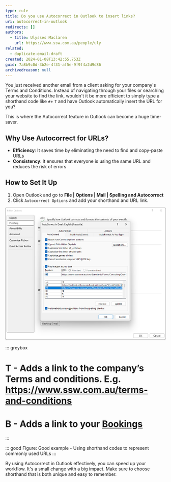 ```yaml
---
type: rule
title: Do you use Autocorrect in Outlook to insert links?
uri: autocorrect-in-outlook
redirects: []
authors:
  - title: Ulysses Maclaren
    url: https://www.ssw.com.au/people/uly
related:
  - duplicate-email-draft
created: 2024-01-08T13:42:55.753Z
guid: 7a8b9c0d-3b2e-4f31-af5e-9f9f4a2d9d86
archivedreason: null
---
```


You just received another email from a client asking for your company's Terms and Conditions. Instead of navigating through your files or searching your website to find the link, wouldn't it be more efficient to simply type a shorthand code like `#`+ `T` and have Outlook automatically insert the URL for you?

This is where the Autocorrect feature in Outlook can become a huge time-saver.

<!--endintro-->

## Why Use Autocorrect for URLs?

* **Efficiency**: It saves time by eliminating the need to find and copy-paste URLs
* **Consistency**: It ensures that everyone is using the same URL and reduces the risk of errors
  
## How to Set It Up

1. Open Outlook and go to **File | Options | Mail | Spelling and Autocorrect**  
2. Click `Autocorrect Options` and add your shorthand and URL link.

![Figure: Make sure you use short key combinations that are unlikely to be used normally, but still easy to remember](Outlook-image-uly.png)

::: greybox

# T - Adds a link to the company’s Terms and conditions. E.g. <https://www.ssw.com.au/terms-and-conditions>

# B - Adds a link to your [Bookings](/meeting-bookings)

:::

::: good
Figure: Good example - Using shorthand codes to represent commonly used URLs
:::

By using Autocorrect in Outlook effectively, you can speed up your workflow. It's a small change with a big impact. Make sure to choose shorthand that is both unique and easy to remember.
